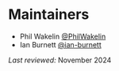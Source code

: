 # Maintainers

- Phil Wakelin [@PhilWakelin](https://github.com/PhilWakelin)
- Ian Burnett [@ian-burnett](https://github.com/ian-burnett)

*Last reviewed:* November 2024
